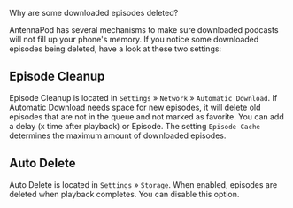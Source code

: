 Why are some downloaded episodes deleted?

AntennaPod has several mechanisms to make sure downloaded podcasts will not fill
up your phone's memory. If you notice some downloaded episodes being deleted,
have a look at these two settings:

## Episode Cleanup

Episode Cleanup is located in `Settings` » `Network` » `Automatic Download`. If
Automatic Download needs space for new episodes, it will delete old episodes
that are not in the queue and not marked as favorite. You can add a delay (x
time after playback) or Episode. The setting `Episode Cache` determines the
maximum amount of downloaded episodes.

## Auto Delete

Auto Delete is located in `Settings` » `Storage`. When enabled, episodes are
deleted when playback completes. You can disable this option.
